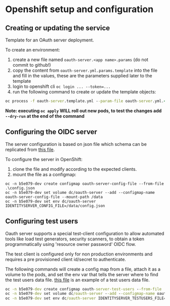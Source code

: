 # Openshift setup and configuration

## Creating or updating the service

Template for an OAuth server deployment.

To create an environment:

1. create a new file named `oauth-server.<app name>.params` (do not commit to github!)
1. copy the content from `oauth-server.yml.params.template` into the file and fill in the values, these are the parameters supplied later to the template
1. login to openshift cli `oc login ... --token=...`
1. run the following command to create or update the template objects:

```cmd
oc process -f oauth-server.template.yml --param-file oauth-server.yml.<app name>.params | oc apply -f -
```

**Note: executing `oc apply` WILL roll out new pods, to test the changes add `--dry-run` at the end of the command**

## Configuring the OIDC server

The server configuration is based on json file which schema can be replicated from [this file](https://github.com/bcgov/embc-ess-mod/blob/master/oauth-server/src/OAuthServer/Data/config.json).

To configure the server in OpenShift:
1. clone the file and modify according to the expected clients.
1. mount the file as a configmap:

```shell
oc -n b5e079-dev create configmap oauth-server-config-file --from-file .\config.json
oc -n b5e079-dev set volume dc/oauth-server --add --configmap-name oauth-server-config-file --mount-path /data
oc -n b5e079-dev set env dc/oauth-server IDENTITYSERVER_CONFIG_FILE=/data/config.json
```
## Configuring test users

Oauth server supports a special test-client configuration to allow automated tools like load test generators, security scanners, to obtain a token programmatically using 'resource owner password' OIDC flow.

The test client is configured only for non production environments and requires a pre provisioned client id/secret to authenticate.

The following commands will create a config map from a file, attach it as a volume to the pods, and set the env var that tells the server where to find the test users data file. [this file](https://github.com/bcgov/embc-ess-mod/blob/master/oauth-server/src/OAuthServer/Data/test_users.json) is an example of a test users data file.

```cmd
oc -n b5e079-dev create configmap oauth-server-test-users --from-file .\test-users.json
oc -n b5e079-dev set volume dc/oauth-server --add --configmap-name oauth-server-test-users --mount-path /data
oc -n b5e079-dev set env dc/oauth-server IDENTITYSERVER_TESTUSERS_FILE=/data/test-users.json
```
